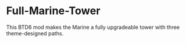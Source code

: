 # Full-Marine-Tower
This BTD6 mod makes the Marine a fully upgradeable tower with three theme-designed paths.
